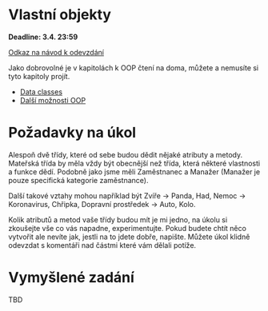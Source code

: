 # Vlastní objekty

**Deadline: 3.4. 23:59**

[Odkaz na návod k odevzdání](https://docs.google.com/presentation/d/1iVXiZC8hUy9Irxxqebdaaz7-uTkuJT16/edit?usp=sharing&ouid=104337294426056946104&rtpof=true&sd=true)

Jako dobrovolné je v kapitolách k OOP čtení na doma, můžete a nemusíte si tyto kapitoly projít.
- [Data classes](https://stackoverflow.com/questions/56310092/what-is-an-object-in-python)
- [Další možnosti OOP](https://kodim.cz/czechitas/progr2-python/zaklady-programovani-2/dedicnost/#dalsi-moznosti-objektove-orientovaneho-programovani)

# Požadavky na úkol

Alespoň dvě třídy, které od sebe budou dědit nějaké atributy a metody. Mateřská třída by měla vždy být obecnější než třída, která některé vlastnosti a funkce dědí. Podobně jako jsme měli Zaměstnanec a Manažer (Manažer je pouze specifická kategorie zaměstnance).

Další takové vztahy mohou například být Zvíře -> Panda, Had, Nemoc -> Koronavirus, Chřipka, Dopravní prostředek -> Auto, Kolo.

Kolik atributů a metod vaše třídy budou mít je mi jedno, na úkolu si zkoušejte vše co vás napadne, experimentujte. Pokud budete chtít něco vytvořit ale nevíte jak, jestli na to jdete dobře, napište. Můžete úkol klidně odevzdat s komentáři nad částmi které vám dělali potíže.

# Vymyšlené zadání

TBD